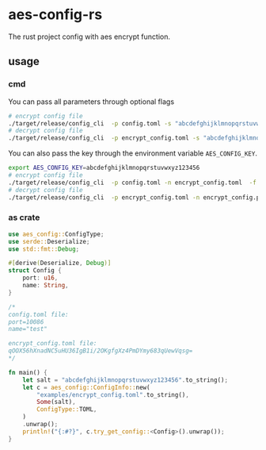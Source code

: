 # aes-config-rs

The rust project config with aes encrypt function.

## usage

### cmd

You can pass all parameters through optional flags
```bash
# encrypt config file
./target/release/config_cli  -p config.toml -s "abcdefghijklmnopqrstuvwxyz123456" -n encrypt_config.toml  -f toml encrypt
# decrypt config file
./target/release/config_cli  -p encrypt_config.toml -s "abcdefghijklmnopqrstuvwxyz123456" -n encrypt_config.plain.toml  -f toml decrypt
```

You can also pass the key through the environment variable `AES_CONFIG_KEY`.
```bash
export AES_CONFIG_KEY=abcdefghijklmnopqrstuvwxyz123456 
# encrypt config file
./target/release/config_cli  -p config.toml -n encrypt_config.toml  -f toml encrypt
# decrypt config file
./target/release/config_cli  -p encrypt_config.toml -n encrypt_config.plain.toml  -f toml decrypt
```

### as crate

```rust
use aes_config::ConfigType;
use serde::Deserialize;
use std::fmt::Debug;

#[derive(Deserialize, Debug)]
struct Config {
    port: u16,
    name: String,
}

/*
config.toml file:
port=10086
name="test"

encrypt_config.toml file:
qOOX56hXnadNC5uHU36IgB1i/2OKgfgXz4PmDYmy683qUewVqsg=
*/

fn main() {
    let salt = "abcdefghijklmnopqrstuvwxyz123456".to_string();
    let c = aes_config::ConfigInfo::new(
        "examples/encrypt_config.toml".to_string(),
        Some(salt),
        ConfigType::TOML,
    )
    .unwrap();
    println!("{:#?}", c.try_get_config::<Config>().unwrap());
}

```
